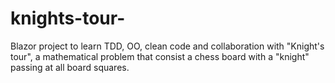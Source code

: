 # knights-tour-
Blazor project to learn TDD, OO, clean code and collaboration with "Knight's tour", a mathematical problem that consist a chess board with a "knight" passing at all board squares.
